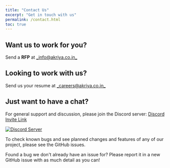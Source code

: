 ```yaml
---
title: "Contact Us"
excerpt: "Get in touch with us"
permalink: /contact.html
toc: true
---
```



## Want us to work for you?
Send a **RFP** at [_info@akriya.co.in_](mailto:info@akriya.co.in)


## Looking to work with us?
Send us your resume at [_careers@akriya.co.in_](mailto:careers@akriya.co.in)

## Just want to have a chat?
For general support and discussion, please join the Discord server: [Discord Invite Link](https://discord.gg/fjvwC3z)

[![Discord Server](https://discordapp.com/api/guilds/434645547110891520/widget.png?style=banner2)](https://discord.gg/B2cERQ5)

To check known bugs and see planned changes and features of any of our project, please see the GitHub issues.

Found a bug we don't already have an issue for? Please report it in a new GitHub issue with as much detail as you can!
